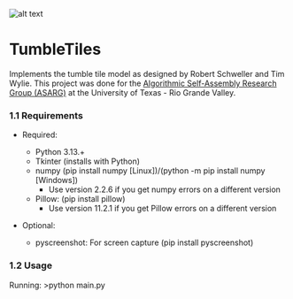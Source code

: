 
![alt text](https://raw.githubusercontent.com/asarg/TumbleTiles/master/tumble.gif "Tumble Tiles")

# TumbleTiles

Implements the tumble tile model as designed by Robert Schweller and Tim Wylie. This project was done for the [Algorithmic Self-Assembly Research Group (ASARG)](https://asarg.hackresearch.com) at the University of Texas - Rio Grande Valley.


### 1.1 Requirements ###
  * Required:
    * Python 3.13.+
    * Tkinter (installs with Python)
    * numpy (pip install numpy [Linux])/(python -m pip install numpy [Windows])
      * Use version 2.2.6 if you get numpy errors on a different version
    * Pillow: (pip install pillow)
      * Use version 11.2.1 if you get Pillow errors on a different version 

  * Optional:
    * pyscreenshot: For screen capture (pip install pyscreenshot)
    


### 1.2 Usage ###
  Running:
    >python main.py